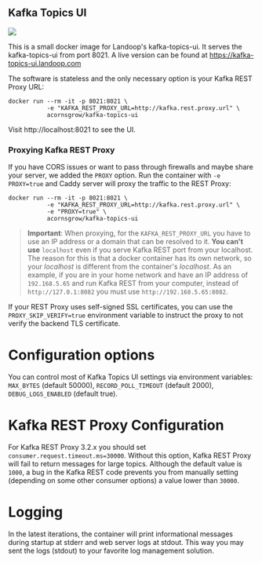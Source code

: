 ## Kafka Topics UI ##

[![](https://images.microbadger.com/badges/image/landoop/kafka-topics-ui.svg)](http://microbadger.com/images/landoop/kafka-topics-ui)

This is a small docker image for Landoop's kafka-topics-ui.
It serves the kafka-topics-ui from port 8021.
A live version can be found at <https://kafka-topics-ui.landoop.com>

The software is stateless and the only necessary option is your Kafka REST Proxy
URL:

    docker run --rm -it -p 8021:8021 \
               -e "KAFKA_REST_PROXY_URL=http://kafka.rest.proxy.url" \
               acornsgrow/kafka-topics-ui

Visit http://localhost:8021 to see the UI.

### Proxying Kafka REST Proxy

If you have CORS issues or want to pass through firewalls and maybe share your
server, we added the `PROXY` option. Run the container with `-e PROXY=true` and
Caddy server will proxy the traffic to the REST Proxy:

    docker run --rm -it -p 8021:8021 \
               -e "KAFKA_REST_PROXY_URL=http://kafka.rest.proxy.url" \
               -e "PROXY=true" \
               acornsgrow/kafka-topics-ui

> **Important**: When proxying, for the `KAFKA_REST_PROXY_URL` you have to use
> an IP address or a domain that can be resolved to it. **You can't use**
> `localhost` even if you serve Kafka REST port from your localhost. The reason
> for this is that a docker container has its own network, so your _localhost_
> is different from the container's _localhost_. As an example, if you are in
> your home network and have an IP address of `192.168.5.65` and run Kafka REST
> from your computer, instead of `http://127.0.1:8082` you must use
> `http://192.168.5.65:8082`.

If your REST Proxy uses self-signed SSL certificates, you can use the
`PROXY_SKIP_VERIFY=true` environment variable to instruct the proxy to
not verify the backend TLS certificate.


# Configuration options

You can control most of Kafka Topics UI settings via environment variables:
`MAX_BYTES` (default 50000), `RECORD_POLL_TIMEOUT` (default 2000),
`DEBUG_LOGS_ENABLED` (default true).


# Kafka REST Proxy Configuration

For Kafka REST Proxy 3.2.x you should set `consumer.request.timeout.ms=30000`.
Without this option, Kafka REST Proxy will fail to return messages for large
topics. Although the default value is `1000`, a bug in the Kafka REST code
prevents you from manually setting (depending on some other consumer options) a
value lower than `30000`.

# Logging

In the latest iterations, the container will print informational messages during
startup at stderr and web server logs at stdout. This way you may sent the logs
(stdout) to your favorite log management solution.
